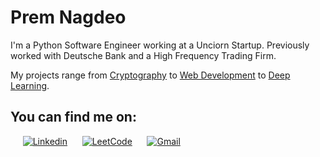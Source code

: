 # Prem Nagdeo


I'm a Python Software Engineer working at a Unciorn Startup. Previously worked with Deutsche Bank and a High Frequency Trading Firm.

My projects range from [Cryptography](https://github.com/premnagdeo/Cryptography) to [Web Development](https://github.com/premnagdeo/Best-Deal-Finder) to [Deep Learning](https://github.com/premnagdeo/Shakespeare-Sonnets-Generator).

## You can find me on:

&nbsp;&nbsp;&nbsp;&nbsp;
[![Linkedin](https://img.shields.io/badge/linkedin-%230077B5.svg?&style=for-the-badge&logo=linkedin&logoColor=white)](https://www.linkedin.com/in/premnagdeo) &nbsp;&nbsp;&nbsp;&nbsp;
[![LeetCode](https://img.shields.io/badge/leetcode-black?&style=for-the-badge&logo=leetcode&logoColor=FFA116)](https://leetcode.com/premnagdeo)
&nbsp;&nbsp;&nbsp;&nbsp;
[![Gmail](https://img.shields.io/badge/gmail-D14836?&style=for-the-badge&logo=gmail&logoColor=white)](mailto:premnagdeo@gmail.com)

